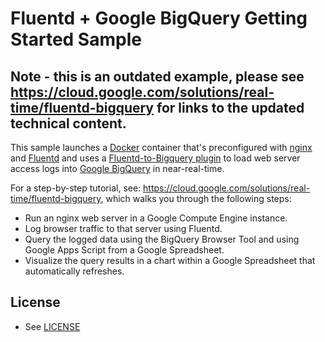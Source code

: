 # Fluentd + Google BigQuery Getting Started Sample

## Note - this is an outdated example, please see https://cloud.google.com/solutions/real-time/fluentd-bigquery for links to the updated technical content.


This sample launches a [Docker](https://www.docker.com/) container that's preconfigured with [nginx](http://nginx.org/en/) and [Fluentd](http://www.fluentd.org/) and uses a [Fluentd-to-Bigquery plugin](https://github.com/kaizenplatform/fluent-plugin-bigquery) to load web server access logs into [Google BigQuery](https://cloud.google.com/bigquery/) in near-real-time.

For a step-by-step tutorial, see: https://cloud.google.com/solutions/real-time/fluentd-bigquery, which walks you through the following steps:
 * Run an nginx web server in a Google Compute Engine instance.
 * Log browser traffic to that server using Fluentd.
 * Query the logged data using the BigQuery Browser Tool and using Google Apps Script from a Google Spreadsheet.
 * Visualize the query results in a chart within a Google Spreadsheet that automatically refreshes.

## License

* See [LICENSE](LICENSE)
